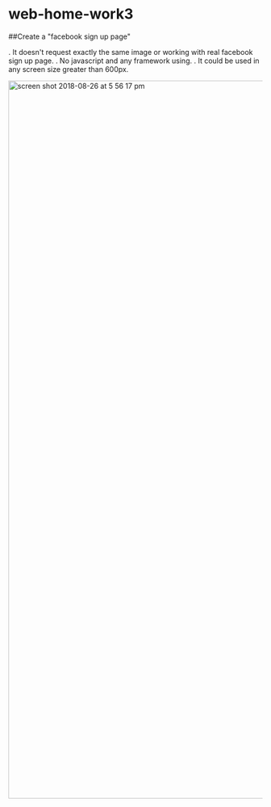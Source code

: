 # web-home-work3

##Create a "facebook sign up page"

. It doesn't request exactly the same image or working with real facebook sign up page.
. No javascript and any framework using.
. It could be used in any screen size greater than 600px. 
 
<img width="1422" alt="screen shot 2018-08-26 at 5 56 17 pm" src="https://user-images.githubusercontent.com/12676014/44633443-68c93380-a959-11e8-8382-d29d180b4482.png">
